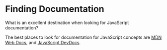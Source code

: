 # Finding Documentation

What is an excellent destination when looking for JavaScript documentation?

The best places to look for documentation for JavaScript concepts are [MDN Web Docs](https://developer.mozilla.org/en-US/docs/Web/JavaScript),
and [JavaScript DevDocs](https://devdocs.io/javascript/).
